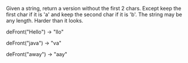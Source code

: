 Given a string, return a version without the first 2 chars. Except keep the first char if it is 'a' and keep the second char if it is 'b'. The string may be any length. Harder than it looks.

deFront("Hello") → "llo"

deFront("java") → "va"

deFront("away") → "aay"
